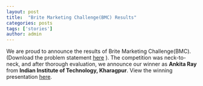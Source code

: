 ```yaml
---
layout: post
title:  "Brite Marketing Challenge(BMC) Results"
categories: posts
tags: ['stories']
author: admin
---
```


We are proud to announce the results of Brite Marketing Challenge(BMC). (Download the problem statement [here](/assets/ps/BMC.pdf) ). The competition was neck-to-neck, and after thorough evaluation, we announce our winner as **Ankita Ray** from **Indian Institute of Technology, Kharagpur**. View the winning presentation [here](/assets/sols/ankita-ray-bmc.pdf).
